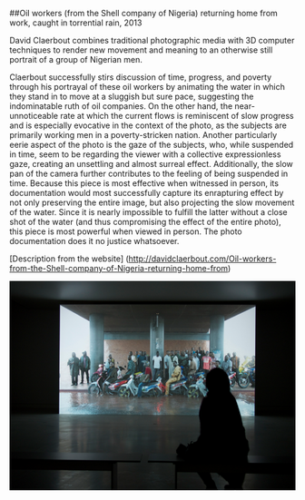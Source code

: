 ##Oil workers (from the Shell company of Nigeria) returning home from work, caught in torrential rain, 2013


David Claerbout combines traditional photographic media with 3D computer techniques to render new movement and meaning to an otherwise still portrait of a group of Nigerian men.

Claerbout successfully stirs discussion of time, progress, and poverty through his portrayal of these oil workers by animating the water in which they stand in to move at a sluggish but sure pace, suggesting the indominatable ruth of oil companies. On the other hand, the near-unnoticeable rate at which the current flows is reminiscent of slow progress and is especially evocative in the context of the photo, as the subjects are primarily working men in a poverty-stricken nation.
Another particularly eerie aspect of the photo is the gaze of the subjects, who, while suspended in time, seem to be regarding the viewer with a collective expressionless gaze, creating an unsettling and almost surreal effect. Additionally, the slow pan of the camera further contributes to the feeling of being suspended in time.
Because this piece is most effective when witnessed in person, its documentation would most successfully capture its enrapturing effect by not only preserving the entire image, but also projecting the slow movement of the water. Since it is nearly impossible to fulfill the latter without a close shot of the water (and thus compromising the effect of the entire photo), this piece is most powerful when viewed in person. The photo documentation does it no justice whatsoever.


[Description from the website] (http://davidclaerbout.com/Oil-workers-from-the-Shell-company-of-Nigeria-returning-home-from)

![photo1](lo1.png)